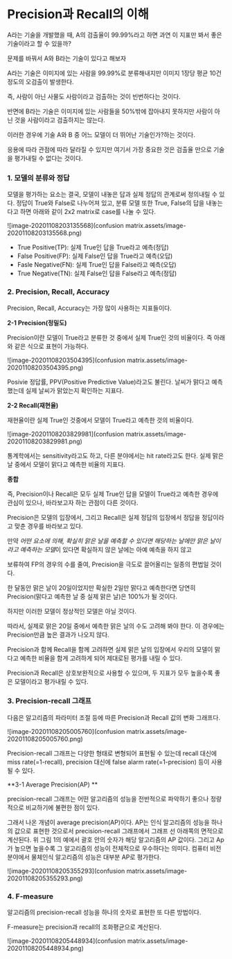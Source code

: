 # Precision과 Recall의 이해

A라는 기술을 개발했을 때, A의 검출율이 99.99%라고 하면 과연 이 지표만 봐서 좋은 기술이라고 할 수 있을까?

문제를 바꿔서 A와 B라는 기술이 있다고 해보자

A라는 기술은 이미지에 있는 사람을 99.99%로 분류해내지만 이미지 1장당 평균 10건 정도의 오검출이 발생한다.

즉, 사람이 아닌 사물도 사람이라고 검출하는 것이 빈번하다는 것이다. 

반면에 B라는 기술은 이미지에 있는 사람들을 50%밖에 잡아내지 못하지만 사람이 아닌 것을 사람이라고 검출하지는 않는다.

이러한 경우에 기술 A와 B 중 어느 모델이 더 뛰어난 기술인가?하는 것이다.

응용에 따라 관점에 따라 달라질 수 있지만 여기서 가장 중요한 것은 검출율 만으로 기술을 평가내릴 수 없다는 것이다.





### 1. 모델의 분류와 정답

모델을 평가하는 요소는 결국, 모델이 내놓은 답과 실제 정답의 관계로써 정의내릴 수 있다. 정답이 True와 False로 나누어져 있고, 분류 모델 또한 True, False의 답을 내놓는다고 하면 아래와 같이 2x2 matrix로 case를 나눌 수 있다.

![image-20201108203135568](confusion matrix.assets/image-20201108203135568.png)

- True Positive(TP): 실제 True인 답을 True라고 예측(정답)
- False Positive(FP): 실제 False인 답을 True라고 예측(오답)
- Fasle Negative(FN): 실제 True인 답을 False라고 예측(오답)
- True Negative(TN): 실제 False인 답을 False라고 예측(정답)



### 2. Precision, Recall, Accuracy

Precision, Recall, Accuracy는 가장 많이 사용하는 지표들이다.



**2-1 Precision(정밀도)**

Precision이란 모델이 True라고 분류한 것 중에서 실제 True인 것의 비율이다. 즉 아래와 같은 식으로 표현이 가능하다.

![image-20201108203504395](confusion matrix.assets/image-20201108203504395.png)

Posivie 정답률, PPV(Positive Predictive Value)라고도 불린다. 날씨가 맑다고 예측했는데 실제 날씨가 맑았는지 확인하는 지표다.



**2-2 Recall(재현율)**

재현율이란 실제 True인 것중에서 모델이 True라고 예측한 것의 비율이다.

![image-20201108203829981](confusion matrix.assets/image-20201108203829981.png)

통계학에서는 sensitivity라고도 하고, 다른 분야에서는 hit rate라고도 한다. 실제 맑은 날 중에서 모델이 맑다고 예측한 비율의 지표다.



**종합**

즉, Precision이나 Recall은 모두 실제 True인 답을 모델이 True라고 예측한 경우에 관심이 있으나, 바라보고자 하는 관점이 다른 것이다.

Precision은 모델의 입장에서, 그리고 Recall은 실제 정답의 입장에서 정답을 정답이라고 맞춘 경우를 바라보고 있다.

만약 *어떤 요소에 의해, 확실히 맑은 날을 예측할 수 있다면 해당하는 날에만 맑은 날이라고 예측하는 모델*이 있다면 확실하지 않은 날에는 아예 예측을 하지 않고

보류하여 FP의 경우의 수를 줄여, Precision을 극도로 끌어올리는 일종의 편법일 것이다.

한 달동안 맑은 날이 20일이었지만 확실한 2일만 맑다고 예측한다면 당연히 Precision(맑다고 예측한 날 중 실제 맑은 날)은 100%가 될 것이다. 

하지만 이러한 모델이 정상적인 모델은 아닐 것이다.

따라서, 실제로 맑은 20일 중에서 예측한 맑은 날의 수도 고려해 봐야 한다. 이 경우에는 Precision만큼 높은 결과가 나오지 않다.

Precision과 함께 Recall을 함께 고려하면 실제 맑은 날의 입장에서 우리의 모델이 맑다고 예측한 비율을 함게 고려하게 되어 제대로된 평가를 내릴 수 있다.

Precision과 Recall은 상호보완적으로 사용할 수 있으며, 두 지표가 모두 높을수록 좋은 모델이라고 평가내릴 수 있다.





### 3. Precision-recall 그래프

다음은 알고리즘의 파라미터 조절 등에 따른 Precision과 Recall 값의 변화 그래프다. 

![image-20201108205005760](confusion matrix.assets/image-20201108205005760.png)

Precision-recall 그래프는 다양한 형태로 변형되어 표현될 수 있는데 recall 대신에 miss rate(=1-recall), precision 대신에 false alarm rate(=1-precision) 등이 사용될 수 있다.

**3-1 Average Precision(AP) **

precision-recall 그래프는 어떤 알고리즘의 성능을 전반적으로 파악하기 좋으나 정량적으로 비교하기에 불편한 점이 있다.

그래서 나온 개념이 average precision(AP)이다. AP는 인식 알고리즘의 성능을 하나의 값으로 표현한 것으로서 precision-recall 그래프에서 그래프 선 아래쪽의 면적으로 계산된다. 위 그림 1의 예에서 괄호 안의 숫자가 해당 알고리즘의 AP 값이다. 그리고 Ap가 높으면 높을수록 그 알고리즘의 성능이 전체적으로 우수하다는 의미다. 컴퓨터 비전 분야에서 물체인식 알고리즘의 성능은 대부분 AP로 평가한다. 

![image-20201108205355293](confusion matrix.assets/image-20201108205355293.png)

### 4. F-measure

알고리즘의 precision-recall 성능을 하나의 숫자로 표현한 또 다른 방법이다. 

F-measure는 precision과 recall의 조화평균으로 계산된다.

![image-20201108205448934](confusion matrix.assets/image-20201108205448934.png)